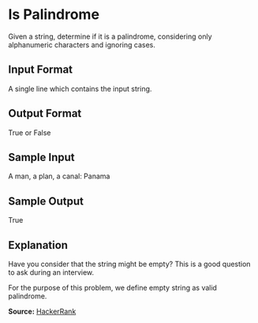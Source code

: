 # Is Palindrome

Given a string, determine if it is a palindrome, considering only alphanumeric characters and ignoring cases.

## Input Format

A single line which contains the input string.

## Output Format

True or False

## Sample Input

A man, a plan, a canal: Panama

## Sample Output

True

## Explanation

Have you consider that the string might be empty? This is a good question to ask during an interview.

For the purpose of this problem, we define empty string as valid palindrome.


**Source:** [HackerRank](https://www.hackerrank.com/contests/doyoulikeit/challenges/doyoulikeit)
